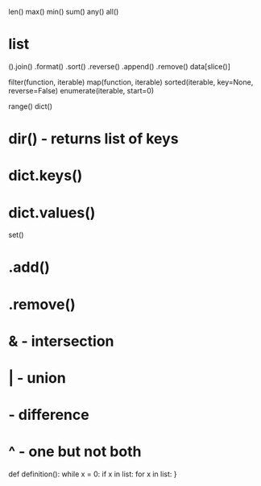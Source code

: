 len()
max()
min()
sum()
any()
all()

# list
().join()
.format()
.sort()
.reverse()
.append()
.remove()
data[slice()]

filter(function, iterable)
map(function, iterable)
sorted(iterable, key=None, reverse=False)
enumerate(iterable, start=0)

range()
dict()
  # dir() - returns list of keys
  # dict.keys()
  # dict.values()
set()
  # .add()
  # .remove()
  # & - intersection
  # | - union
  # - difference
  # ^ - one but not both

def definition():
while x = 0:
if x in list:
for x in list:
}